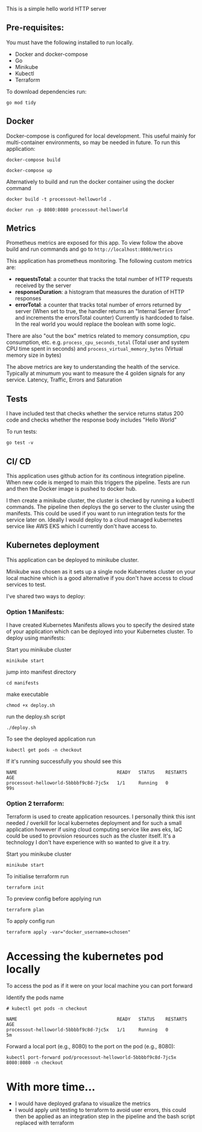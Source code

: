 This is a simple hello world HTTP server

## Pre-requisites:

You must have the following installed to run locally.
- Docker and docker-compose
- Go
- Minikube
- Kubectl
- Terraform

To download dependencies run:
```
go mod tidy
```

## Docker

Docker-compose is configured for local development. This useful mainly for multi-container environments, so may be needed in future. To run this application:
```
docker-compose build

docker-compose up
```

Alternatively to build and run the docker container using the docker command
```
docker build -t processout-helloworld .

docker run -p 8080:8080 processout-helloworld
```

## Metrics
Prometheus metrics are exposed for this app. To view follow the above build and run commands and go to
`
http://localhost:8080/metrics
`

This application has prometheus monitoring. The following custom metrics are:

- **requestsTotal**: a counter that tracks the total number of HTTP requests received by the server
- **responseDuration**: a histogram that measures the duration of HTTP responses
-  **errorTotal**: a counter that tracks total number of errors returned by server (When set to true, the handler returns an "Internal Server Error" and increments the errorsTotal counter) Currently is hardcoded to false. In the real world you would replace the boolean with some logic.

There are also "out the box" metrics related to memory consumption, cpu consumption, etc. e.g. `process_cpu_seconds_total` (Total user and system CPU time spent in seconds) and `process_virtual_memory_bytes` (Virtual memory size in bytes)

The above metrics are key to understanding the health of the service. Typically at minumum you want to measure the 4 golden signals for any service. Latency, Traffic, Errors and Saturation

## Tests
I have included test that checks whether the service returns status 200 code and checks whether the response body includes "Hello World"

To run tests:
```
go test -v
```

## CI/ CD
This application uses github action for its continous integration pipeline. When new code is merged to main this triggers the pipeline. Tests are run and then the Docker image is pushed to docker hub.

I then create a minikube cluster, the cluster is checked by running a kubectl commands. The pipeline then deploys the go server to the cluster using the manifests. This could be used if you want to run integration tests for the service later on. Ideally I would deploy to a cloud managed kubernetes service like AWS EKS which I currently don't have access to.

## Kubernetes deployment
This application can be deployed to minikube cluster.

Minikube was chosen as it sets up a single node Kubernetes cluster on your local machine which is a good alternative if you don't have access to cloud services to test.


I've shared two ways to deploy:

### Option 1 Manifests:
I have created Kubernetes Manifests allows you to specify the desired state of your application which can be deployed into your Kubernetes cluster. To deploy using manifests:

Start you minikube cluster
```
minikube start
```
jump into manifest directory
```
cd manifests
```

make executable
```
chmod +x deploy.sh
```

run the deploy.sh script
```
./deploy.sh
```

To see the deployed application run
```
kubectl get pods -n checkout
```

If it's running successfully you should see this
```
NAME                                     READY   STATUS    RESTARTS   AGE
processout-helloworld-5bbbbf9c8d-7jc5x   1/1     Running   0          99s
```


### Option 2 terraform:
Terraform is used to create application resources. I personally think this isnt needed / overkill for local kubernetes deployment and for such a small application however if using cloud computing service like aws eks, IaC could be used to provision resources such as the cluster itself. It's a technology I don't have experience with so wanted to give it a try.

Start you minikube cluster
```
minikube start
```

To initialise terraform run
```
terraform init
```

To preview config before applying run
```
terraform plan
```

To apply config run
```
terraform apply -var="docker_username=schosen"
```

# Accessing the kubernetes pod locally
To access the pod as if it were on your local machine you can port forward

Identify the pods name
```
# kubectl get pods -n checkout

NAME                                     READY   STATUS    RESTARTS   AGE
processout-helloworld-5bbbbf9c8d-7jc5x   1/1     Running   0          5m
```

Forward a local port (e.g., 8080) to the port on the pod (e.g., 8080):
```
kubectl port-forward pod/processout-helloworld-5bbbbf9c8d-7jc5x 8080:8080 -n checkout

```
# With more time...
- I would have deployed grafana to visualize the metrics
- I would apply unit testing to terraform to avoid user errors, this could then be applied as an integration step in the pipeline and the bash script replaced with terraform
